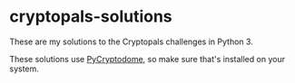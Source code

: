 # cryptopals-solutions
These are my solutions to the Cryptopals challenges in Python 3.

These solutions use [PyCryptodome](https://github.com/Legrandin/pycryptodome),
so make sure that's installed on your system.